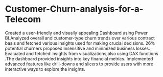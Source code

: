 # Customer-Churn-analysis-for-a-Telecom
Created a user-friendly and visually appealing Dashboard using Power BI.Analyzed overall and customer-type churn trends over various contract basis and fetched various insights used for making crucial decisions.
26% potential churners proposed insensitive and minimized business losses.
Evaluated and fetched insights from visualizations,also using DAX functions .The dashboard provided insights into key financial metrics.
Implemented advanced features like drill-downs and slicers to provide users with more interactive ways to explore the insights.
